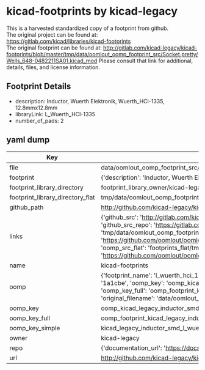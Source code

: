 # kicad-footprints by kicad-legacy  
This is a harvested standardized copy of a footprint from github.  
The original project can be found at:  
https://gitlab.com/kicad/libraries/kicad-footprints  
The original footprint can be found at:
http://gitlab.com/kicad-legacy/kicad-footprints/blob/master/tmp/data/oomlout_oomp_footprint_src/Socket.pretty/Wells_648-0482211SA01.kicad_mod
Please consult that link for additional, details, files, and license information.  
## Footprint Details
* description: Inductor, Wuerth Elektronik, Wuerth_HCI-1335, 12.8mmx12.8mm  
* libraryLink: L_Wuerth_HCI-1335  
* number_of_pads: 2  
## yaml dump  
| Key | Value |  
| --- | --- |  
| file | data/oomlout_oomp_footprint_src/kicad-footprints/Inductor_SMD.pretty/L_Wuerth_HCI-1335.kicad_mod |  
| footprint | {'description': 'Inductor, Wuerth Elektronik, Wuerth_HCI-1335, 12.8mmx12.8mm', 'libraryLink': 'L_Wuerth_HCI-1335', 'number_of_pads': 2} |  
| footprint_library_directory | footprint_library_owner/kicad-legacy_kicad-footprints |  
| footprint_library_directory_flat | tmp/data/oomlout_oomp_footprint_src/footprints_flat/kicad_legacy_inductor_smd_l_wuerth_hci_1335/working |  
| github_path | http://github.com/kicad-legacy/kicad-footprints/blob/master/tmp/data/oomlout_oomp_footprint_src/Inductor_SMD.pretty/L_Wuerth_HCI-1335.kicad_mod |  
| links | {'github_src': 'http://gitlab.com/kicad-legacy/kicad-footprints/blob/master/tmp/data/oomlout_oomp_footprint_src/Socket.pretty/Wells_648-0482211SA01.kicad_mod', 'github_src_repo': 'https://gitlab.com/kicad/libraries/kicad-footprints', 'oomp_bot': 'tmp/data/oomlout_oomp_footprint_src/footprints/kicad_legacy_inductor_smd_l_wuerth_hci_1335/working', 'oomp_bot_github': 'https://github.com/oomlout/oomlout_oomp_footprint_bot/tree/main/tmp/data/oomlout_oomp_footprint_src/footprints/kicad_legacy_inductor_smd_l_wuerth_hci_1335/working', 'oomp_src_flat': 'footprints_flat/tmp/data/oomlout_oomp_footprint_src/footprints_flat/kicad_legacy_inductor_smd_l_wuerth_hci_1335/working', 'oomp_src_flat_github': 'https://github.com/oomlout/oomlout_oomp_footprint_src/tree/main/tmp/data/oomlout_oomp_footprint_src/footprints_flat/kicad_legacy_inductor_smd_l_wuerth_hci_1335/working'} |  
| name | kicad-footprints |  
| oomp | {'footprint_name': 'l_wuerth_hci_1335', 'library_name': 'inductor_smd', 'md5': '1a1cbe12b0d301bb9f31612a2c96e46d', 'md5_10': '1a1cbe12b0', 'md5_5': '1a1cb', 'md5_6': '1a1cbe', 'oomp_key': 'oomp_kicad_legacy_inductor_smd_l_wuerth_hci_1335', 'oomp_key_extra': 'oomp_footprint_kicad_legacy_inductor_smd_l_wuerth_hci_1335', 'oomp_key_full': 'oomp_footprint_kicad_legacy_inductor_smd_l_wuerth_hci_1335_1a1cbe', 'oomp_key_simple': 'kicad_legacy_inductor_smd_l_wuerth_hci_1335', 'original_filename': 'data/oomlout_oomp_footprint_src/kicad-footprints/Inductor_SMD.pretty/L_Wuerth_HCI-1335.kicad_mod', 'owner_name': 'kicad_legacy'} |  
| oomp_key | oomp_kicad_legacy_inductor_smd_l_wuerth_hci_1335 |  
| oomp_key_full | oomp_footprint_kicad_legacy_inductor_smd_l_wuerth_hci_1335 |  
| oomp_key_simple | kicad_legacy_inductor_smd_l_wuerth_hci_1335 |  
| owner | kicad-legacy |  
| repo | {'documentation_url': 'https://docs.github.com/rest/repos/repos#get-a-repository', 'message': 'Not Found'} |  
| url | http://github.com/kicad-legacy/kicad-footprints |  

